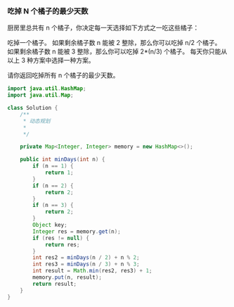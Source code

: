 ### 吃掉 N 个橘子的最少天数
厨房里总共有 n 个橘子，你决定每一天选择如下方式之一吃这些橘子：

吃掉一个橘子。
如果剩余橘子数 n 能被 2 整除，那么你可以吃掉 n/2 个橘子。
如果剩余橘子数 n 能被 3 整除，那么你可以吃掉 2*(n/3) 个橘子。
每天你只能从以上 3 种方案中选择一种方案。

请你返回吃掉所有 n 个橘子的最少天数。

```java
import java.util.HashMap;
import java.util.Map;

class Solution {
    /**
     * 动态规划
     *
     */

    private Map<Integer, Integer> memory = new HashMap<>();

    public int minDays(int n) {
        if (n == 1) {
            return 1;
        }
        if (n == 2) {
            return 2;
        }
        if (n == 3) {
            return 2;
        }
        Object key;
        Integer res = memory.get(n);
        if (res != null) {
            return res;
        }
        int res2 = minDays(n / 2) + n % 2;
        int res3 = minDays(n / 3) + n % 3;
        int result = Math.min(res2, res3) + 1;
        memory.put(n, result);
        return result;
    }
}
```
